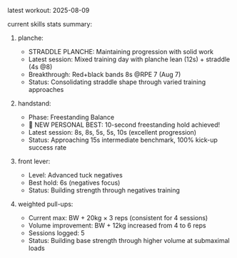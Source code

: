 latest workout: 2025-08-09

current skills stats summary: 
1. planche: 
   - STRADDLE PLANCHE: Maintaining progression with solid work
   - Latest session: Mixed training day with planche lean (12s) + straddle (4s @8)
   - Breakthrough: Red+black bands 8s @RPE 7 (Aug 7)
   - Status: Consolidating straddle shape through varied training approaches

2. handstand: 
   - Phase: Freestanding Balance
   - 🎉 NEW PERSONAL BEST: 10-second freestanding hold achieved!
   - Latest session: 8s, 8s, 5s, 5s, 10s (excellent progression)
   - Status: Approaching 15s intermediate benchmark, 100% kick-up success rate

3. front lever: 
   - Level: Advanced tuck negatives  
   - Best hold: 6s (negatives focus)
   - Status: Building strength through negatives training

4. weighted pull-ups: 
   - Current max: BW + 20kg × 3 reps (consistent for 4 sessions)
   - Volume improvement: BW + 12kg increased from 4 to 6 reps
   - Sessions logged: 5
   - Status: Building base strength through higher volume at submaximal loads
